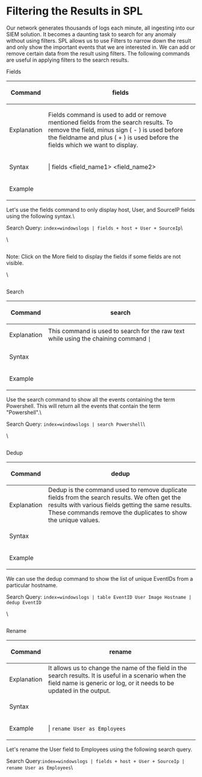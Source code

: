# Filtering the Results in SPL

Our network generates thousands of logs each minute, all ingesting into our SIEM solution. It becomes a daunting task to search for any anomaly without using filters. SPL allows us to use Filters to narrow down the result and only show the important events that we are interested in. We can add or remove certain data from the result using filters. The following commands are useful in applying filters to the search results.

Fields

| <p>Command<br></p>     | <p>fields                                                                                               <br></p>                                                                                                                   |
| ---------------------- | ---------------------------------------------------------------------------------------------------------------------------------------------------------------------------------------------------------------------------------- |
| <p>Explanation<br></p> | <p>Fields command is used to add or remove mentioned fields from the search results. To remove the field, minus sign ( - ) is used before the fieldname and plus ( + ) is used before the fields which we want to display.<br></p> |
| <p>Syntax<br></p>      | \| fields \<field\_name1>  \<field\_name2>                                                                                                                                                                                         |
| <p>Example<br></p>     | <p>| <code>fields + HostName - EventID</code><br></p>                                                                                                                                                                              |

Let's use the fields command to only display host, User, and SourceIP fields using the following syntax.\


Search Query: `index=windowslogs | fields + host + User + SourceIp`\


\


<figure><img src="https://tryhackme-images.s3.amazonaws.com/user-uploads/5e8dd9a4a45e18443162feab/room-content/dd77983b5fccf5eacfa73aacbeb7a314.png" alt=""><figcaption></figcaption></figure>

Note: Click on the More field to display the fields if some fields are not visible.

\


<figure><img src="https://tryhackme-images.s3.amazonaws.com/user-uploads/5e8dd9a4a45e18443162feab/room-content/30b2c651a041bd1c2db77b661dc8cc8e.png" alt=""><figcaption></figcaption></figure>

Search

| <p>Command<br></p>     | <p>search                                                                                               <br></p> |
| ---------------------- | ---------------------------------------------------------------------------------------------------------------- |
| <p>Explanation<br></p> | This command is used to search for the raw text while using the chaining command `\|`                            |
| <p>Syntax<br></p>      | <p>| search  &#x3C;search_keyword><br></p>                                                                       |
| <p>Example<br></p>     | <p>| <code>search "Powershell"</code><br></p>                                                                    |

Use the search command to show all the events containing the term Powershell. This will return all the events that contain the term "Powershell".\


Search Query: `index=windowslogs | search Powershell`\


\


<figure><img src="https://tryhackme-images.s3.amazonaws.com/user-uploads/5e8dd9a4a45e18443162feab/room-content/02d2ece97e7f977e32b4c11fd86e41eb.png" alt=""><figcaption></figcaption></figure>

Dedup

| <p>Command<br></p>     | <p>dedup                                                                                        <br></p>                                                                                                             |
| ---------------------- | -------------------------------------------------------------------------------------------------------------------------------------------------------------------------------------------------------------------- |
| <p>Explanation<br></p> | Dedup is the command used to remove duplicate fields from the search results. We often get the results with various fields getting the same results. These commands remove the duplicates to show the unique values. |
| <p>Syntax<br></p>      | <p>| dedup &#x3C;fieldname><br></p>                                                                                                                                                                                  |
| <p>Example<br></p>     | <p>| <code>dedup EventID</code><br></p>                                                                                                                                                                              |

We can use the dedup command to show the list of unique EventIDs from a particular hostname.

Search Query: `index=windowslogs | table EventID User Image Hostname | dedup EventID`

\


<figure><img src="https://tryhackme-images.s3.amazonaws.com/user-uploads/5e8dd9a4a45e18443162feab/room-content/47bb3fb904c84acdbe7cb89dda535ac1.png" alt=""><figcaption></figcaption></figure>

Rename

| <p>Command<br></p>     | <p>rename<br></p>                                                                                                                                                              |
| ---------------------- | ------------------------------------------------------------------------------------------------------------------------------------------------------------------------------ |
| <p>Explanation<br></p> | It allows us to change the name of the field in the search results. It is useful in a scenario when the field name is generic or log, or it needs to be updated in the output. |
| <p>Syntax<br></p>      | <p>| rename  &#x3C;fieldname><br></p>                                                                                                                                          |
| <p>Example<br></p>     | \| `rename User as Employees`                                                                                                                                                  |

Let's rename the User field to Employees using the following search query.

Search Query:`index=windowslogs | fields + host + User + SourceIp | rename User as Employees`\


<div align="center">

<img src="https://tryhackme-images.s3.amazonaws.com/user-uploads/5e8dd9a4a45e18443162feab/room-content/61e56df15649aa12b4be7c91d8cc91ce.png" alt="">

</div>
